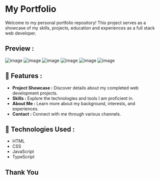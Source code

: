 # My Portfolio

Welcome to my personal portfolio repository! This project serves as a showcase of my skills, projects, education and experiences as a  full stack web developer.



## Preview :
![image](https://github.com/raviranjan0/myportfolio/assets/100368738/9d7274a2-9bb6-429e-bc1e-adaaab0b5bbf)
![image](https://github.com/raviranjan0/myportfolio/assets/100368738/d34d2006-6ee7-416d-852e-1d2d09b9d5f7)
![image](https://github.com/raviranjan0/myportfolio/assets/100368738/66d11ea7-b2cb-4790-bb16-9ad3d7b889ce)
![image](https://github.com/raviranjan0/myportfolio/assets/100368738/349f7b49-ee6a-4102-a932-1639cdb22cc1)
![image](https://github.com/raviranjan0/myportfolio/assets/100368738/806d7e39-3ca3-41f9-8d08-ae6e119c00fa)
![image](https://github.com/raviranjan0/myportfolio/assets/100368738/59b99f6f-45a8-426d-a207-97515d5c2747)

## 🚀 Features :

- **Project Showcase :** Discover details about my completed web development projects.
- **Skills :** Explore the technologies and tools I am proficient in.
- **About Me :** Learn more about my background, interests, and experiences.
- **Contact :** Connect with me through various channels.

## 🔧 Technologies Used :
- HTML 
- CSS 
- JavaScript 
- TypeScript 

## Thank You 
